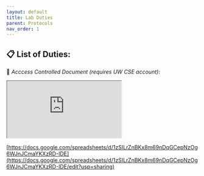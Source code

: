 ```yaml
---
layout: default
title: Lab Duties
parent: Protocols
nav_order: 1
---
```


## 📋 List of Duties:

🛑 *Acccess Controlled Document (requires UW CSE account):*
<iframe src="https://docs.google.com/spreadsheets/d/e/2PACX-1vR78egfCkBK0o_Db2YVOUltsURjY_MugHHynfa0UjQmPynlHO-1LCZL6wbAU2VjXpGd9V3VtTtF8xYd/pubhtml?widget=true&amp;headers=false"></iframe>

[https://docs.google.com/spreadsheets/d/1zSILrZnBKx8m69nDqGCepNzOg6WJnJCmaYKXzRD-IDE](https://docs.google.com/spreadsheets/d/1zSILrZnBKx8m69nDqGCepNzOg6WJnJCmaYKXzRD-IDE/edit?usp=sharing)

